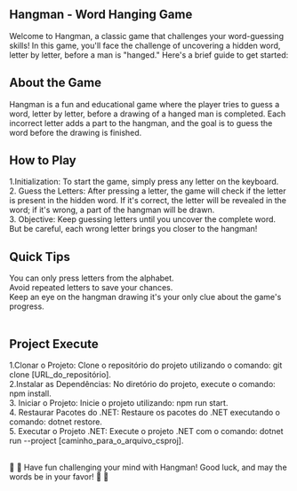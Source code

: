 
## Hangman - Word Hanging Game

Welcome to Hangman, a classic game that challenges your word-guessing skills! In this game, you'll face the challenge of uncovering a hidden word, letter by letter, before a man is "hanged." Here's a brief guide to get started:

## About the Game
Hangman is a fun and educational game where the player tries to guess a word, letter by letter, before a drawing of a hanged man is completed. Each incorrect letter adds a part to the hangman, and the goal is to guess the word before the drawing is finished.

## How to Play
1.Initialization: To start the game, simply press any letter on the keyboard.<br />
2. Guess the Letters: After pressing a letter, the game will check if the letter is present in the hidden word. If it's correct, the letter will be revealed in the word; if it's wrong, a part of the hangman will be drawn.<br />
3. Objective: Keep guessing letters until you uncover the complete word. But be careful, each wrong letter brings you closer to the hangman!
## Quick Tips
You can only press letters from the alphabet.<br />
Avoid repeated letters to save your chances.<br />
Keep an eye on the hangman drawing it's your only clue about the game's progress.<br /><br />

## Project Execute

1.Clonar o Projeto: Clone o repositório do projeto utilizando o comando: git clone [URL_do_repositório].<br />
2.Instalar as Dependências: No diretório do projeto, execute o comando: npm install.<br />
3. Iniciar o Projeto: Inicie o projeto utilizando: npm run start.<br />
4. Restaurar Pacotes do .NET: Restaure os pacotes do .NET executando o comando: dotnet restore.<br />
5. Executar o Projeto .NET: Execute o projeto .NET com o comando: dotnet run --project [caminho_para_o_arquivo_csproj].<br /><br />


:tada: :tada: Have fun challenging your mind with Hangman! Good luck, and may the words be in your favor! :tada: :tada:

